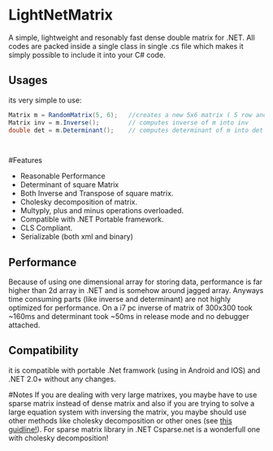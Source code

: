 # LightNetMatrix
A simple, lightweight and resonably fast dense double matrix for .NET. All codes are packed inside a single class in single .cs file which makes it simply possible to include it into your C# code.

## Usages
its very simple to use:

```c#
Matrix m = RandomMatrix(5, 6);   //creates a new 5x6 matrix ( 5 row and 6 column )
Matrix inv = m.Inverse();        // computes inverse of m into inv
double det = m.Determinant();    // computes determinant of m into det

        
```

#Features
- Reasonable Performance
- Determinant of square Matrix
- Both Inverse and Transpose of square matrix.
- Cholesky decomposition of matrix.
- Multyply, plus and minus operations overloaded.
- Compatible with .NET Portable framework.
- CLS Compliant.
- Serializable (both xml and binary)

## Performance
Because of using one dimensional array for storing data, performance is far higher than 2d array in .NET and is somehow around jagged array. Anyways time consuming parts (like inverse and determinant) are not highly optimized for performance. On a i7 pc inverse of matrix of 300x300 took ~160ms and determinant took ~50ms in release mode and no debugger attached.

## Compatibility
it is compatible with portable .Net framwork (using in Android and IOS) and .NET 2.0+ without any changes.

#Notes
If you are dealing with very large matrixes, you maybe have to use sparse matrix instead of dense matrix and also if you are trying to solve a large equation system with inversing the matrix, you maybe should use other methods like cholesky decomposition or other ones (see [this guidline!](http://www.johndcook.com/blog/2010/01/19/dont-invert-that-matrix/)). For sparse matrix library in .NET Csparse.net is a wonderfull one with cholesky decomposition!
